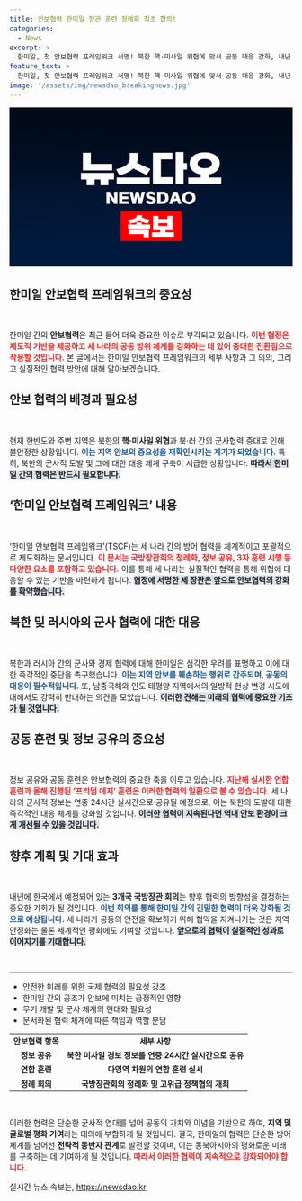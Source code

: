 ```yaml
---
title: 안보협력 한미일 장관 훈련 정례화 최초 합의!
categories:
  - News
excerpt: >
  한미일, 첫 안보협력 프레임워크 서명! 북한 핵·미사일 위협에 맞서 공동 대응 강화, 내년 한국에서 국방장관 회의 개최 예정. 이들의 협력 강화가 가져올 변화가 궁금하다!
feature_text: >
  한미일, 첫 안보협력 프레임워크 서명! 북한 핵·미사일 위협에 맞서 공동 대응 강화, 내년 한국에서 국방장관 회의 개최 예정. 이들의 협력 강화가 가져올 변화가 궁금하다!
image: '/assets/img/newsdao_breakingnews.jpg'
---
```


<p><img src="/assets/img/newsdao_breakingnews.jpg" alt="bookingtag 속보" /></p>

<h2 data-ke-size="size26">한미일 안보협력 프레임워크의 중요성</h2>

<p data-ke-size="size16">&nbsp;</p>

<p>한미일 간의 <b>안보협력</b>은 최근 들어 더욱 중요한 이슈로 부각되고 있습니다. <b><span style="color: #ee2323;">이번 협정은 제도적 기반을 제공하고 세 나라의 공동 방위 체계를 강화하는 데 있어 중대한 전환점으로 작용할 것입니다.</span></b> 본 글에서는 한미일 안보협력 프레임워크의 세부 사항과 그 의의, 그리고 실질적인 협력 방안에 대해 알아보겠습니다.</p>

<h2 data-ke-size="size26">안보 협력의 배경과 필요성</h2>

<p data-ke-size="size16">&nbsp;</p>

<p>현재 한반도와 주변 지역은 북한의 <b>핵·미사일 위협</b>과 북·러 간의 군사협력 증대로 인해 불안정한 상황입니다. <b><span style="color: #1a5490;">이는 지역 안보의 중요성을 재확인시키는 계기가 되었습니다.</span></b> 특히, 북한의 군사적 도발 및 그에 대한 대응 체계 구축이 시급한 상황입니다. <b><span style="background-color: #21538527;">따라서 한미일 간의 협력은 반드시 필요합니다.</span></b></p>

<h2 data-ke-size="size26">‘한미일 안보협력 프레임워크’ 내용</h2>

<p data-ke-size="size16">&nbsp;</p>

<p>‘한미일 안보협력 프레임워크’(TSCF)는 세 나라 간의 방어 협력을 체계적이고 포괄적으로 제도화하는 문서입니다. <b><span style="color: #ee2323;">이 문서는 국방장관회의 정례화, 정보 공유, 3자 훈련 시행 등 다양한 요소를 포함하고 있습니다.</span></b> 이를 통해 세 나라는 실질적인 협력을 통해 위협에 대응할 수 있는 기반을 마련하게 됩니다.  <b><span style="background-color: #21538527;">협정에 서명한 세 장관은 앞으로 안보협력의 강화를 확약했습니다.</span></b></p>

<h2 data-ke-size="size26">북한 및 러시아의 군사 협력에 대한 대응</h2>

<p data-ke-size="size16">&nbsp;</p>

<p>북한과 러시아 간의 군사와 경제 협력에 대해 한미일은 심각한 우려를 표명하고 이에 대한 즉각적인 중단을 촉구했습니다. <b><span style="color: #1a5490;">이는 지역 안보를 훼손하는 행위로 간주되며, 공동의 대응이 필수적입니다.</span></b> 또, 남중국해와 인도·태평양 지역에서의 일방적 현상 변경 시도에 대해서도 강력히 반대하는 의견을 모았습니다. <b><span style="background-color: #21538527;">이러한 견해는 미래의 협력에 중요한 기초가 될 것입니다.</span></b></p>

<h2 data-ke-size="size26">공동 훈련 및 정보 공유의 중요성</h2>

<p data-ke-size="size16">&nbsp;</p>

<p>정보 공유와 공동 훈련은 안보협력의 중요한 축을 이루고 있습니다. <b><span style="color: #ee2323;">지난해 실시한 연합훈련과 올해 진행된 ‘프리덤 에지’ 훈련은 이러한 협력의 일환으로 볼 수 있습니다.</span></b> 세 나라의 군사적 정보는 연중 24시간 실시간으로 공유될 예정으로, 이는 북한의 도발에 대한 즉각적인 대응 체계를 강화할 것입니다. <b><span style="background-color: #21538527;">이러한 협력이 지속된다면 역내 안보 환경이 크게 개선될 수 있을 것입니다.</span></b></p>

<h2 data-ke-size="size26">향후 계획 및 기대 효과</h2>

<p data-ke-size="size16">&nbsp;</p>

<p>내년에 한국에서 예정되어 있는 <b>3개국 국방장관 회의</b>는 향후 협력의 방향성을 결정하는 중요한 기회가 될 것입니다. <b><span style="color: #1a5490;">이번 회의를 통해 한미일 간의 긴밀한 협력이 더욱 강화될 것으로 예상됩니다.</span></b> 세 나라가 공동의 안전을 확보하기 위해 협약을 지켜나가는 것은 지역 안정화는 물론 세계적인 평화에도 기여할 것입니다. <b><span style="background-color: #21538527;">앞으로의 협력이 실질적인 성과로 이어지기를 기대합니다.</span></b></p>

<p data-ke-size="size16">&nbsp;</p>

<hr>

<ul>
    <li>안전한 미래를 위한 국제 협력의 필요성 강조</li>
    <li>한미일 간의 공조가 안보에 미치는 긍정적인 영향</li>
    <li>무기 개발 및 군사 체계의 현대화 필요성</li>
    <li>문서화된 협력 체계에 따른 책임과 역할 분담</li>
</ul>

<table style="width: 100%; border-collapse: collapse;">
    <tr>
        <td style="text-align: center; height: 17px;"><b>안보협력 항목</b></td>
        <td style="text-align: center; height: 17px;"><b>세부 사항</b></td>
    </tr>
    <tr>
        <td style="text-align: center; height: 17px;"><b>정보 공유</b></td>
        <td style="text-align: center; height: 17px;"><b>북한 미사일 경보 정보를 연중 24시간 실시간으로 공유</b></td>
    </tr>
    <tr>
        <td style="text-align: center; height: 17px;"><b>연합 훈련</b></td>
        <td style="text-align: center; height: 17px;"><b>다영역 차원의 연합 훈련 실시</b></td>
    </tr>
    <tr>
        <td style="text-align: center; height: 17px;"><b>정례 회의</b></td>
        <td style="text-align: center; height: 17px;"><b>국방장관회의 정례화 및 고위급 정책협의 개최</b></td>
    </tr>
</table>

<p data-ke-size="size16">&nbsp;</p>

<p>이러한 협력은 단순한 군사적 연대를 넘어 공동의 가치와 이념을 기반으로 하여, <b>지역 및 글로벌 평화 기여</b>라는 대의에 부합하게 될 것입니다. 결국, 한미일의 협력은 단순한 방어 체계를 넘어선 <strong>전략적 동반자 관계</strong>로 발전할 것이며, 이는 동북아시아의 평화로운 미래를 구축하는 데 기여하게 될 것입니다. <b><span style="color: #ee2323;">따라서 이러한 협력이 지속적으로 강화되어야 합니다.</span></b></p>
실시간 뉴스 속보는, <a href="https://newsdao.kr" rel="dofollow">https://newsdao.kr</a>


